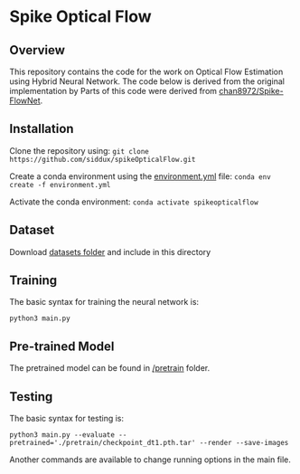 # Spike Optical Flow

## Overview

This repository contains the code for the work on Optical Flow Estimation using Hybrid Neural Network. The code below is derived from the original implementation by Parts of this code were derived from [chan8972/Spike-FlowNet](https://github.com/chan8972/Spike-FlowNet).

## Installation
Clone the repository using: 
```git clone https://github.com/siddux/spikeOpticalFlow.git```

Create a conda environment using the [environment.yml](environment.yml) file: 
```conda env create -f environment.yml```

Activate the conda environment: 
```conda activate spikeopticalflow```


## Dataset

Download [datasets folder](https://drive.google.com/drive/folders/1IcPmrGrK4v4RlJ2uGWwtX6huM6r7lGvg?usp=sharing) and include in this directory

## Training

The basic syntax for training the neural network is:

```python3 main.py```



## Pre-trained Model

The pretrained model can be found in [/pretrain](pretrain/) folder.


## Testing

The basic syntax for testing is:

```python3 main.py --evaluate --pretrained='./pretrain/checkpoint_dt1.pth.tar' --render --save-images``` 

Another commands are available to change running options in the main file.